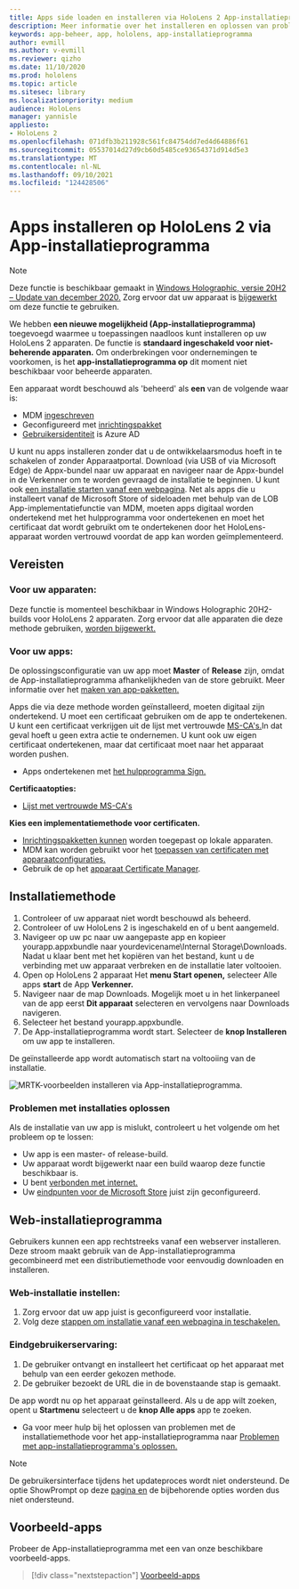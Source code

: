 ```yaml
---
title: Apps side loaden en installeren via HoloLens 2 App-installatieprogramma
description: Meer informatie over het installeren en oplossen van problemen met apps met het app-installatieprogramma en het side loaden en installeren van apps via de gebruikersinterface.
keywords: app-beheer, app, hololens, app-installatieprogramma
author: evmill
ms.author: v-evmill
ms.reviewer: qizho
ms.date: 11/10/2020
ms.prod: hololens
ms.topic: article
ms.sitesec: library
ms.localizationpriority: medium
audience: HoloLens
manager: yannisle
appliesto:
- HoloLens 2
ms.openlocfilehash: 071dfb3b211928c561fc84754dd7ed4d64886f61
ms.sourcegitcommit: 05537014d27d9cb60d5485ce93654371d914d5e3
ms.translationtype: MT
ms.contentlocale: nl-NL
ms.lasthandoff: 09/10/2021
ms.locfileid: "124428506"
---
```

# <a name="install-apps-on-hololens-2-via-app-installer"></a>Apps installeren op HoloLens 2 via App-installatieprogramma

> [!NOTE]
> Deze functie is beschikbaar gemaakt in [Windows Holographic, versie 20H2 – Update van december 2020.](hololens-release-notes.md) Zorg ervoor dat uw apparaat is [bijgewerkt](hololens-update-hololens.md) om deze functie te gebruiken.

We hebben **een nieuwe mogelijkheid (App-installatieprogramma)** toegevoegd waarmee u toepassingen naadloos kunt installeren op uw HoloLens 2 apparaten. De functie is **standaard ingeschakeld voor niet-beherende apparaten.** Om onderbrekingen voor ondernemingen te voorkomen, is het **app-installatieprogramma op** dit moment niet beschikbaar voor beheerde apparaten.  

Een apparaat wordt beschouwd als 'beheerd' als **een** van de volgende waar is:

- MDM [ingeschreven](hololens-enroll-mdm.md)
- Geconfigureerd met [inrichtingspakket](hololens-provisioning.md)
- [Gebruikersidentiteit](hololens-identity.md) is Azure AD

U kunt nu apps installeren zonder dat u de ontwikkelaarsmodus hoeft in te schakelen of zonder Apparaatportal.  Download (via USB of via Microsoft Edge) de Appx-bundel naar uw apparaat en navigeer naar de Appx-bundel in de Verkenner om te worden gevraagd de installatie te beginnen.  U kunt ook [een installatie starten vanaf een webpagina](/windows/msix/app-installer/installing-windows10-apps-web). Net als apps die u installeert vanaf de Microsoft Store of sideloaden met behulp van de [](/windows/win32/appxpkg/how-to-sign-a-package-using-signtool) LOB App-implementatiefunctie van MDM, moeten apps digitaal worden ondertekend met het hulpprogramma voor ondertekenen en moet het certificaat dat wordt gebruikt om te ondertekenen door het HoloLens-apparaat worden vertrouwd voordat de app kan worden geïmplementeerd. [](/windows/win32/appxpkg/how-to-sign-a-package-using-signtool#security-considerations)

## <a name="requirements"></a>Vereisten

### <a name="for-your-devices"></a>Voor uw apparaten:

Deze functie is momenteel beschikbaar in Windows Holographic 20H2-builds voor HoloLens 2 apparaten. Zorg ervoor dat alle apparaten die deze methode gebruiken, [worden bijgewerkt.](hololens-update-hololens.md)

### <a name="for-your-apps"></a>Voor uw apps:

De oplossingsconfiguratie van uw app moet **Master** of **Release** zijn, omdat de App-installatieprogramma afhankelijkheden van de store gebruikt. Meer informatie over het [maken van app-pakketten.](/windows/msix/app-installer/create-appinstallerfile-vs)

Apps die via deze methode worden geïnstalleerd, moeten digitaal zijn ondertekend. U moet een certificaat gebruiken om de app te ondertekenen. U kunt een certificaat verkrijgen uit de lijst met vertrouwde [MS-CA's.](https://ccadb-public.secure.force.com/microsoft/IncludedCACertificateReportForMSFT)In dat geval hoeft u geen extra actie te ondernemen. U kunt ook uw eigen certificaat ondertekenen, maar dat certificaat moet naar het apparaat worden pushen.

- Apps ondertekenen met [het hulpprogramma Sign.](/windows/win32/appxpkg/how-to-sign-a-package-using-signtool)

**Certificaatopties:**

- [Lijst met vertrouwde MS-CA's](https://ccadb-public.secure.force.com/microsoft/IncludedCACertificateReportForMSFT)

**Kies een implementatiemethode voor certificaten.**

- [Inrichtingspakketten kunnen](hololens-provisioning.md) worden toegepast op lokale apparaten.
- MDM kan worden gebruikt voor het [toepassen van certificaten met apparaatconfiguraties.](/mem/intune/protect/certificates-configure)
- Gebruik de op het [apparaat Certificate Manager](certificate-manager.md).

## <a name="installation-method"></a>Installatiemethode

1. Controleer of uw apparaat niet wordt beschouwd als beheerd.
1. Controleer of uw HoloLens 2 is ingeschakeld en of u bent aangemeld.
1. Navigeer op uw pc naar uw aangepaste app en kopieer yourapp.appxbundle naar yourdevicename\Internal Storage\Downloads.
    Nadat u klaar bent met het kopiëren van het bestand, kunt u de verbinding met uw apparaat verbreken en de installatie later voltooien.
1. Open op HoloLens 2 apparaat Het **menu Start openen,** selecteer Alle apps **start** de App **Verkenner.**
1. Navigeer naar de map Downloads. Mogelijk moet u in het linkerpaneel van de app eerst **Dit apparaat** selecteren en vervolgens naar Downloads navigeren.
1. Selecteer het bestand yourapp.appxbundle.
1. De App-installatieprogramma wordt start. Selecteer de **knop Installeren** om uw app te installeren.

De geïnstalleerde app wordt automatisch start na voltooiing van de installatie.

![MRTK-voorbeelden installeren via App-installatieprogramma.](images/hololens-app-installer-picture.jpg)

### <a name="troubleshooting-installs"></a>Problemen met installaties oplossen

Als de installatie van uw app is mislukt, controleert u het volgende om het probleem op te lossen:

- Uw app is een master- of release-build.
- Uw apparaat wordt bijgewerkt naar een build waarop deze functie beschikbaar is.
- U bent [verbonden met internet.](hololens-network.md)
- Uw [eindpunten voor de Microsoft Store](hololens-offline.md) juist zijn geconfigureerd.  

## <a name="web-installer"></a>Web-installatieprogramma

Gebruikers kunnen een app rechtstreeks vanaf een webserver installeren. Deze stroom maakt gebruik van de App-installatieprogramma gecombineerd met een distributiemethode voor eenvoudig downloaden en installeren.

### <a name="how-to-set-up-web-install"></a>Web-installatie instellen:

1. Zorg ervoor dat uw app juist is geconfigureerd voor installatie.
1. Volg deze [stappen om installatie vanaf een webpagina in teschakelen.](/windows/msix/app-installer/installing-windows10-apps-web#how-to-enable-this-on-a-webpage)

### <a name="end-user-experience"></a>Eindgebruikerservaring:

1. De gebruiker ontvangt en installeert het certificaat op het apparaat met behulp van een eerder gekozen methode.
1. De gebruiker bezoekt de URL die in de bovenstaande stap is gemaakt.

De app wordt nu op het apparaat geïnstalleerd. Als u de app wilt zoeken, opent u **Startmenu** selecteert u de **knop Alle apps** app te zoeken.

- Ga voor meer hulp bij het oplossen van problemen met de installatiemethode voor het app-installatieprogramma naar [Problemen met app-installatieprogramma's oplossen.](/windows/msix/app-installer/troubleshoot-appinstaller-issues)

> [!NOTE]
> De gebruikersinterface tijdens het updateproces wordt niet ondersteund. De optie ShowPrompt op deze [pagina en](/windows/msix/app-installer/update-settings) de bijbehorende opties worden dus niet ondersteund.

## <a name="sample-apps"></a>Voorbeeld-apps

Probeer de App-installatieprogramma met een van onze beschikbare voorbeeld-apps. 
> [!div class="nextstepaction"]
> [Voorbeeld-apps](/windows/mixed-reality/develop/features-and-samples)
